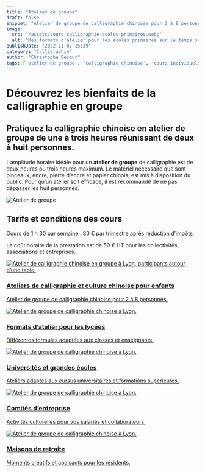 ```yaml
---
title: "Atelier de groupe"
draft: false
snippet: "Atelier de groupe de calligraphie chinoise pour 2 à 8 personnes."
image:
  src: "/assets/cours-calligraphie-ecoles-primaires.webp"
  alt: "Mes formats d'atelier pour les écoles primaires sur le temps scolaire"
publishDate: "2022-11-07 15:39"
category: "Calligraphie"
author: "Christophe Desmur"
tags: ['atelier de groupe', 'calligraphie chinoise', 'cours individuels', 'pinceaux', 'encre', 'papier chinois', 'réduction d’impôts', 'collectivités', 'associations', 'entreprises']
---
```


# Découvrez les bienfaits de la calligraphie en groupe

## Pratiquez la calligraphie chinoise en **atelier de groupe** de une à trois heures réunissant de deux à huit personnes.

L’amplitude horaire idéale pour un **atelier de groupe** de calligraphie est de deux heures ou trois heures maximum. Le matériel nécessaire que sont pinceaux, encre, pierre d’encre et papier chinois, est mis à disposition du public. Pour qu’un atelier soit efficace, il est recommandé de ne pas dépasser les huit personnes.

![Atelier de groupe](/assets/atelier-de-groupe-calligraphie-lyon.webp)

## Tarifs et conditions des cours

Cours de 1 h 30 par semaine : 80 € par trimestre après réduction d’impôts.

Le coût horaire de la prestation est de 50 € HT pour les collectivités, associations et entreprises.


<div class="mt-16 grid grid-cols-1 sm:grid-cols-2 gap-6 max-w-4xl mx-auto">

  <!-- 1. Lien existant -->
  <a href="ecoles-primaires" class="group block rounded-2xl overflow-hidden shadow-md hover:shadow-xl transition">
    <img src="/assets/cours-calligraphie-ecoles-primaires.webp" alt="Atelier de calligraphie chinoise en groupe à Lyon, participants autour d’une table." class="w-full h-40 object-cover group-hover:scale-105 transition-transform duration-300" />
    <div class="p-3 bg-white text-center">
      <h3 class="text-lg font-semibold text-gray-800 group-hover:text-black">Ateliers de calligraphie et culture chinoise pour enfants</h3>
      <p class="text-sm text-gray-600 mt-1">Atelier de groupe de calligraphie chinoise pour 2 à 8 personnes.</p>
    </div>
  </a>

  <!-- 2. Formats atelier lycées -->
  <a href="/formats-atelier-pour-les-lycees" class="group block rounded-2xl overflow-hidden shadow-md hover:shadow-xl transition">
    <img src="/assets/lycees.webp" alt="Atelier de groupe de calligraphie chinoise à Lyon." class="w-full h-40 object-cover group-hover:scale-105 transition-transform duration-300" />
    <div class="p-3 bg-white text-center">
      <h3 class="text-lg font-semibold text-gray-800 group-hover:text-black">Formats d’atelier pour les lycées</h3>
      <p class="text-sm text-gray-600 mt-1">Différentes formules adaptées aux classes et enseignants.</p>
    </div>
  </a>

  <!-- 3. Universités et grandes écoles -->
  <a href="/universites-et-grandes-ecoles" class="group block rounded-2xl overflow-hidden shadow-md hover:shadow-xl transition">
    <img src="/assets/ecoles.webp" alt="Atelier de groupe de calligraphie chinoise à Lyon." class="w-full h-40 object-cover group-hover:scale-105 transition-transform duration-300" />
    <div class="p-3 bg-white text-center">
      <h3 class="text-lg font-semibold text-gray-800 group-hover:text-black">Universités et grandes écoles</h3>
      <p class="text-sm text-gray-600 mt-1">Ateliers adaptés aux cursus universitaires et formations supérieures.</p>
    </div>
  </a>

  <!-- 4. Comités d’entreprise -->
  <a href="/comites-entreprise" class="group block rounded-2xl overflow-hidden shadow-md hover:shadow-xl transition">
    <img src="/assets/entreprises.webp" alt="Atelier de groupe de calligraphie chinoise à Lyon." class="w-full h-40 object-cover group-hover:scale-105 transition-transform duration-300" />
    <div class="p-3 bg-white text-center">
      <h3 class="text-lg font-semibold text-gray-800 group-hover:text-black">Comités d’entreprise</h3>
      <p class="text-sm text-gray-600 mt-1">Activités culturelles pour vos salariés et collaborateurs.</p>
    </div>
  </a>

  <!-- 5. Maisons de retraite -->
  <a href="/maisons-de-retraite" class="group block rounded-2xl overflow-hidden shadow-md hover:shadow-xl transition">
    <img src="/assets/ephad.webp" alt="Atelier de groupe de calligraphie chinoise à Lyon." class="w-full h-40 object-cover group-hover:scale-105 transition-transform duration-300" />
    <div class="p-3 bg-white text-center">
      <h3 class="text-lg font-semibold text-gray-800 group-hover:text-black">Maisons de retraite</h3>
      <p class="text-sm text-gray-600 mt-1">Moments créatifs et apaisants pour les résidents.</p>
    </div>
  </a>

</div>
